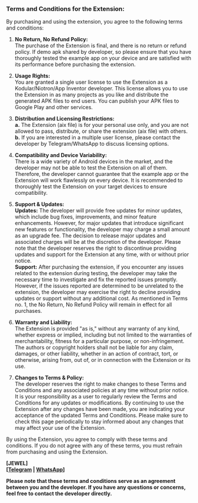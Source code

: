 ### Terms and Conditions for the Extension:

By purchasing and using the extension, you agree to the following terms and conditions:

1. <b>No Return, No Refund Policy:</b>\
   The purchase of the Extension is final, and there is no return or refund policy. If demo apk shared by developer, so please ensure that you have thoroughly tested the example app on your device and are satisfied with its performance before purchasing the extension.

2. <b>Usage Rights:</b>\
   You are granted a single user license to use the Extension as a Kodular/Niotron/App Inventor developer. This license allows you to use the Extension in as many projects as you like and distribute the generated APK files to end users. You can publish your APK files to Google Play and other services.

3. <b>Distribution and Licensing Restrictions:</b>\
   <b>a.</b> The Extension (aix file) is for your personal use only, and you are not allowed to pass, distribute, or share the extension (aix file) with others.\
   <b>b.</b> If you are interested in a multiple user license, please contact the developer by Telegram/WhatsApp to discuss licensing options.

5. <b>Compatibility and Device Variability:</b>\
   There is a wide variety of Android devices in the market, and the developer may not be able to test the Extension on all of them. Therefore, the developer cannot guarantee that the example app or the Extension will work flawlessly on every device. It is recommended to thoroughly test the Extension on your target devices to ensure compatibility.

6. <b>Support & Updates:</b>\
   <b>Updates:</b> The developer will provide free updates for minor updates, which include bug fixes, improvements, and minor feature enhancements. However, for major updates that introduce significant new features or functionality, the developer may charge a small amount as an upgrade fee. The decision to release major updates and associated charges will be at the discretion of the developer. Please note that the developer reserves the right to discontinue providing updates and support for the Extension at any time, with or without prior notice.\
    <b>Support:</b> After purchasing the extension, if you encounter any issues related to the extension during testing, the developer may take the necessary time to investigate and fix the reported issues promptly. However, if the issues reported are determined to be unrelated to the extension, the developer may exercise the right to decline providing updates or support without any additional cost. As mentioned in Terms no. 1, the No Return, No Refund Policy will remain in effect for all purchases.

7. <b>Warranty and Liability:</b>\
   The Extension is provided "as is," without any warranty of any kind, whether express or implied, including but not limited to the warranties of merchantability, fitness for a particular purpose, or non-infringement. The authors or copyright holders shall not be liable for any claim, damages, or other liability, whether in an action of contract, tort, or otherwise, arising from, out of, or in connection with the Extension or its use.

8. <b>Changes to Terms & Policy:</b>\
   The developer reserves the right to make changes to these Terms and Conditions and any associated policies at any time without prior notice. It is your responsibility as a user to regularly review the Terms and Conditions for any updates or modifications. By continuing to use the Extension after any changes have been made, you are indicating your acceptance of the updated Terms and Conditions. Please make sure to check this page periodically to stay informed about any changes that may affect your use of the Extension.

By using the Extension, you agree to comply with these terms and conditions. If you do not agree with any of these terms, you must refrain from purchasing and using the Extension.

<b>[JEWEL]<b>\
[<a href="https://t.me/jewelshkjony/" target="_blank">Telegram</a> | <a href="https://wa.me/8801775668913" target="_blank">WhatsApp</a>]

Please note that these terms and conditions serve as an agreement between you and the developer. If you have any questions or concerns, feel free to contact the developer directly.

